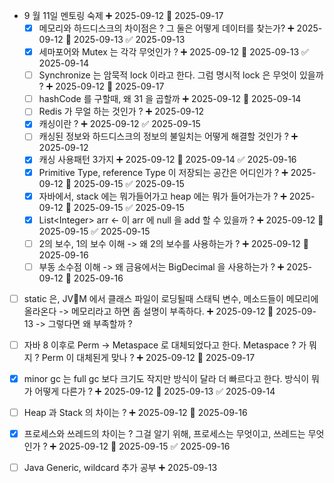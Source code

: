 

- 9 월 11일 멘토링 숙제 ➕ 2025-09-12 📅 2025-09-17
	- [x] 메모리와 하드디스크의 차이점은 ? 그 둘은 어떻게 데이터를 찾는가? ➕ 2025-09-12 📅 2025-09-13 ✅ 2025-09-13
	- [x] 세마포어와 Mutex 는 각각 무엇인가 ? ➕ 2025-09-12 📅 2025-09-13 ✅ 2025-09-14
	- [ ] Synchronize 는 암묵적 lock 이라고 한다. 그럼 명시적 lock 은 무엇이 있을까 ? ➕ 2025-09-12 📅 2025-09-17
	- [ ] hashCode 를 구할때, 왜 31 을 곱할까 ➕ 2025-09-12 📅 2025-09-14
	- [ ] Redis 가 무얼 하는 것인가 ? ➕ 2025-09-12 
	- [x] 캐싱이란 ? ➕ 2025-09-12 ✅ 2025-09-15
	- [ ] 캐싱된 정보와 하드디스크의 정보의 불일치는 어떻게 해결할 것인가 ? ➕ 2025-09-12 
	- [x] 캐싱 사용패턴 3가지 ➕ 2025-09-12 📅 2025-09-14 ✅ 2025-09-16
	- [x] Primitive Type, reference Type 이 저장되는 공간은 어디인가 ? ➕ 2025-09-12 📅 2025-09-15 ✅ 2025-09-15
	- [x] 자바에서, stack 에는 뭐가들어가고 heap 에는 뭐가 들어가는가 ? ➕ 2025-09-12 📅 2025-09-15 ✅ 2025-09-15
	- [x] List\<Integer> arr <- 이 arr 에 null 을 add 할 수 있을까 ? ➕ 2025-09-12 📅 2025-09-15 ✅ 2025-09-15
	- [ ] 2의 보수, 1의 보수 이해 -> 왜 2의 보수를 사용하는가 ? ➕ 2025-09-12 📅 2025-09-16 
	- [ ] 부동 소수점 이해 -> 왜 금융에서는 BigDecimal 을 사용하는가 ? ➕ 2025-09-12 📅 2025-09-16 

- [ ] static 은, JVM 에서 클래스 파일이 로딩될때 스태틱 변수, 메소드들이 메모리에 올라온다 -> 메모리라고 하면 좀 설명이 부족하다. ➕ 2025-09-12  📅 2025-09-13 
      -> 그렇다면 왜 부족할까 ? 

- [ ] 자바 8 이후로 Perm -> Metaspace 로 대체되었다고 한다. Metaspace ? 가 뭐지 ? Perm 이 대체된게 맞나 ?  ➕ 2025-09-12 📅 2025-09-17 
- [x] minor gc 는 full gc 보다 크기도 작지만 방식이 달라 더 빠르다고 한다. 방식이 뭐가 어떻게 다른가 ? ➕ 2025-09-12 📅 2025-09-13 ✅ 2025-09-14
- [ ] Heap 과 Stack 의 차이는 ? ➕ 2025-09-12 📅 2025-09-16 
- [x] 프로세스와 쓰레드의 차이는 ? 그걸 알기 위해, 프로세스는 무엇이고, 쓰레드는 무엇인가 ? ➕ 2025-09-12 📅 2025-09-15 ✅ 2025-09-16
- [ ] Java Generic, wildcard 추가 공부 ➕ 2025-09-13 